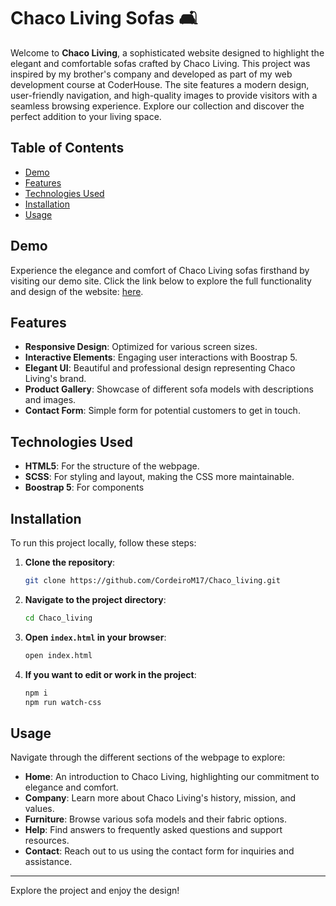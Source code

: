 # Chaco Living Sofas 🛋️

Welcome to **Chaco Living**, a sophisticated website designed to highlight the elegant and comfortable sofas crafted by Chaco Living. This project was inspired by my brother's company and developed as part of my web development course at CoderHouse. The site features a modern design, user-friendly navigation, and high-quality images to provide visitors with a seamless browsing experience. Explore our collection and discover the perfect addition to your living space.

## Table of Contents
- [Demo](#demo)
- [Features](#features)
- [Technologies Used](#technologies-used)
- [Installation](#installation)
- [Usage](#usage)

## Demo
Experience the elegance and comfort of Chaco Living sofas firsthand by visiting our demo site. Click the link below to explore the full functionality and design of the website: [here](https://chaco-living.onrender.com).


## Features
- **Responsive Design**: Optimized for various screen sizes.
- **Interactive Elements**: Engaging user interactions with Boostrap 5.
- **Elegant UI**: Beautiful and professional design representing Chaco Living's brand.
- **Product Gallery**: Showcase of different sofa models with descriptions and images.
- **Contact Form**: Simple form for potential customers to get in touch.

## Technologies Used
- **HTML5**: For the structure of the webpage.
- **SCSS**: For styling and layout, making the CSS more maintainable.
- **Boostrap 5**: For components

## Installation
To run this project locally, follow these steps:

1. **Clone the repository**:
    ```bash
    git clone https://github.com/CordeiroM17/Chaco_living.git
    ```

2. **Navigate to the project directory**:
    ```bash
    cd Chaco_living
    ```

3. **Open `index.html` in your browser**:
    ```bash
    open index.html
    ```

4. **If you want to edit or work in the project**:
    ```bash
    npm i
    npm run watch-css
    ```

## Usage
Navigate through the different sections of the webpage to explore:
- **Home**: An introduction to Chaco Living, highlighting our commitment to elegance and comfort.
- **Company**: Learn more about Chaco Living's history, mission, and values.
- **Furniture**: Browse various sofa models and their fabric options.
- **Help**: Find answers to frequently asked questions and support resources.
- **Contact**: Reach out to us using the contact form for inquiries and assistance.

---

Explore the project and enjoy the design!